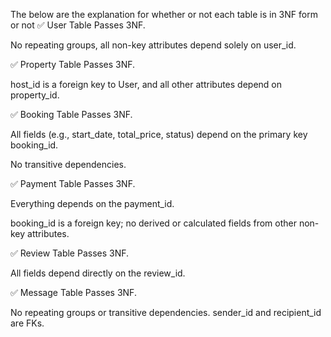 The below are the explanation for whether or not each table is in 3NF form or not
✅ User Table
Passes 3NF.

No repeating groups, all non-key attributes depend solely on user_id.

✅ Property Table
Passes 3NF.

host_id is a foreign key to User, and all other attributes depend on property_id.

✅ Booking Table
Passes 3NF.

All fields (e.g., start_date, total_price, status) depend on the primary key booking_id.

No transitive dependencies.

✅ Payment Table
Passes 3NF.

Everything depends on the payment_id.

booking_id is a foreign key; no derived or calculated fields from other non-key attributes.

✅ Review Table
Passes 3NF.

All fields depend directly on the review_id.

✅ Message Table
Passes 3NF.

No repeating groups or transitive dependencies. sender_id and recipient_id are FKs.